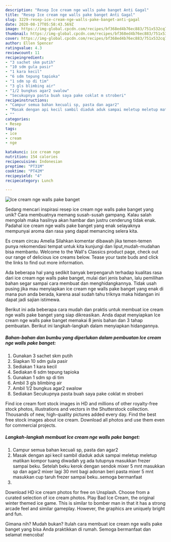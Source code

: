```yaml
---
description: "Resep Ice cream nge walls pake banget Anti Gagal"
title: "Resep Ice cream nge walls pake banget Anti Gagal"
slug: 3229-resep-ice-cream-nge-walls-pake-banget-anti-gagal
date: 2020-08-17T05:58:43.569Z
image: https://img-global.cpcdn.com/recipes/bf368ed4b76ec883/751x532cq70/ice-cream-nge-walls-pake-banget-foto-resep-utama.jpg
thumbnail: https://img-global.cpcdn.com/recipes/bf368ed4b76ec883/751x532cq70/ice-cream-nge-walls-pake-banget-foto-resep-utama.jpg
cover: https://img-global.cpcdn.com/recipes/bf368ed4b76ec883/751x532cq70/ice-cream-nge-walls-pake-banget-foto-resep-utama.jpg
author: Ellen Spencer
ratingvalue: 4.3
reviewcount: 11
recipeingredient:
- "3 sachet skm putih"
- "10 sdm gula pasir"
- "1 kara kecil"
- "6 sdm tepung tapioka"
- "1 sdm sp di tim"
- "3 gls blimbing air"
- "1/2 bungkus agar2 swalow"
- "Secukupnya pasta buah saya pake coklat m stroberi"
recipeinstructions:
- "Campur semua bahan kecuali sp, pasta dan agar2"
- "Masak dengan api kecil sambil diaduk aduk sampai meletup meletup matikan kompor tuang diwadah yg ada tutupnya masukkan frezer sampai beku. Setelah beku kerok dengan sendok mixer 5 mnt masukkan sp dan agar2 mixer lagi 30 mnt bagi adonan beri pasta mixer 5 mnt masukkan cup taruh frezer sampai beku..semoga bermanfaat"
- ""
categories:
- Resep
tags:
- ice
- cream
- nge

katakunci: ice cream nge 
nutrition: 154 calories
recipecuisine: Indonesian
preptime: "PT31M"
cooktime: "PT42M"
recipeyield: "4"
recipecategory: Lunch

---
```



![Ice cream nge walls pake banget](https://img-global.cpcdn.com/recipes/bf368ed4b76ec883/751x532cq70/ice-cream-nge-walls-pake-banget-foto-resep-utama.jpg)

Sedang mencari inspirasi resep ice cream nge walls pake banget yang unik? Cara membuatnya memang susah-susah gampang. Kalau salah mengolah maka hasilnya akan hambar dan justru cenderung tidak enak. Padahal ice cream nge walls pake banget yang enak selayaknya mempunyai aroma dan rasa yang dapat memancing selera kita.

Es cream circau Amelia Silahkan komentar dibawah jika temen-temen punya rekomendasi tempat untuk kita kunjungi dan liput,mudah-mudahan bisa membantu. Welcome to the Wall&#39;s Classics product page, check out our range of delicious ice creams below. Tease your taste buds and click the links to find out more information.

Ada beberapa hal yang sedikit banyak berpengaruh terhadap kualitas rasa dari ice cream nge walls pake banget, mulai dari jenis bahan, lalu pemilihan bahan segar sampai cara membuat dan menghidangkannya. Tidak usah pusing jika mau menyiapkan ice cream nge walls pake banget yang enak di mana pun anda berada, karena asal sudah tahu triknya maka hidangan ini dapat jadi sajian istimewa.


Berikut ini ada beberapa cara mudah dan praktis untuk membuat ice cream nge walls pake banget yang siap dikreasikan. Anda dapat menyiapkan Ice cream nge walls pake banget memakai 8 jenis bahan dan 3 tahap pembuatan. Berikut ini langkah-langkah dalam menyiapkan hidangannya.

<!--inarticleads1-->

##### Bahan-bahan dan bumbu yang diperlukan dalam pembuatan Ice cream nge walls pake banget:

1. Gunakan 3 sachet skm putih
1. Siapkan 10 sdm gula pasir
1. Sediakan 1 kara kecil
1. Sediakan 6 sdm tepung tapioka
1. Gunakan 1 sdm sp di tim
1. Ambil 3 gls blimbing air
1. Ambil 1/2 bungkus agar2 swalow
1. Sediakan Secukupnya pasta buah saya pake coklat m stroberi


Find ice cream font stock images in HD and millions of other royalty-free stock photos, illustrations and vectors in the Shutterstock collection. Thousands of new, high-quality pictures added every day. Find the best free stock images about ice cream. Download all photos and use them even for commercial projects. 

<!--inarticleads2-->

##### Langkah-langkah membuat Ice cream nge walls pake banget:

1. Campur semua bahan kecuali sp, pasta dan agar2
1. Masak dengan api kecil sambil diaduk aduk sampai meletup meletup matikan kompor tuang diwadah yg ada tutupnya masukkan frezer sampai beku. Setelah beku kerok dengan sendok mixer 5 mnt masukkan sp dan agar2 mixer lagi 30 mnt bagi adonan beri pasta mixer 5 mnt masukkan cup taruh frezer sampai beku..semoga bermanfaat
1. 


Download HD ice cream photos for free on Unsplash. Choose from a curated selection of ice cream photos. Play Bad Ice Cream, the original winter themed ice game. This is similar to bomber man in that it has a strong arcade feel and similar gameplay. However, the graphics are uniquely bright and fun. 

Gimana nih? Mudah bukan? Itulah cara membuat ice cream nge walls pake banget yang bisa Anda praktikkan di rumah. Semoga bermanfaat dan selamat mencoba!
